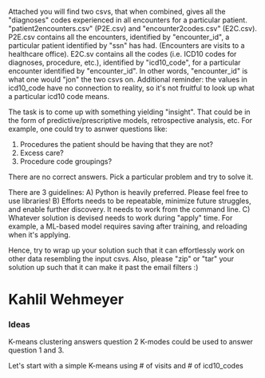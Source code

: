 Attached you will find two csvs, that when combined, gives all the "diagnoses" codes experienced in all encounters for a particular patient.  "patient2encounters.csv" (P2E.csv) and "encounter2codes.csv" (E2C.csv).  P2E.csv contains all the encounters, identified by "encounter_id", a particular patient identified by "ssn" has had.  (Encounters are visits to a healthcare office).  E2C.sv contains all the codes (i.e. ICD10 codes for diagnoses, procedure, etc.), identified by "icd10_code", for a particular encounter identified by "encounter_id".  In other words, "encounter_id" is what one would "jon" the two csvs on.  Additional reminder: the values in icd10_code have no connection to reality, so it's not fruitful to look up what a particular icd10 code means.


The task is to come up with something yielding "insight".  That could be in the form of predictive/prescriptive models, retrospective analysis, etc.  For example, one could try to asnwer questions like:
1) Procedures the patient should be having that they are not?
2) Excess care?
3) Procedure code groupings?

There are no correct answers.  Pick a particular problem and try to solve it.

There are 3 guidelines:
A) Python is heavily preferred.  Please feel free to use libraries!
B) Efforts needs to be repeatable, minimize future struggles, and enable further discovery.  It needs to work from the command line.
C) Whatever solution is devised needs to work during "apply" time.  For example, a ML-based model requires saving after training, and reloading when it's applying.

Hence, try to wrap up your solution such that it can effortlessly work on other data resembling the input csvs.  Also, please "zip" or "tar" your solution up such that it can make it past the email filters :)


# Kahlil Wehmeyer

### Ideas
K-means clustering answers question 2
K-modes could be used to answer question 1 and 3.

Let's start with a simple K-means using # of visits and # of icd10_codes